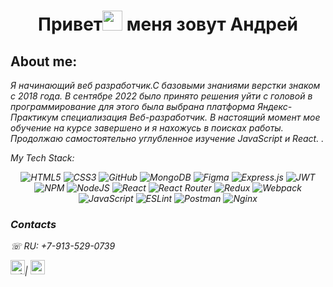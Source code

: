 <h1 align="center" >Привет<img src="https://github.com/blackcater/blackcater/raw/main/images/Hi.gif" height="32"/> меня зовут Андрей
</h1>

  <h2>
About me:
</h2><p><i>Я начинающий веб разработчик.С базовыми знаниями верстки знаком с 2018 года. В сентябре 2022 было принято решения уйти с головой в программирование для этого была выбрана платформа Яндекс-Практикум специализация Веб-разработчик. 
В настоящий момент мое обучение на курсе завершено и я нахожусь в поисках работы. Продолжаю самостоятельно углубленное изучение JavaScript и React. .</i></p>
<p><i>
My Tech Stack:
</h2><p align="center">
  <img src="https://img.shields.io/badge/html5-%23E34F26.svg?style=for-the-badge&logo=html5&logoColor=white" alt="HTML5"/>
  <img src="https://img.shields.io/badge/css3-%231572B6.svg?style=for-the-badge&logo=css3&logoColor=white" alt="CSS3"/>
  <img src="https://img.shields.io/badge/github-%23121011.svg?style=for-the-badge&logo=github&logoColor=white" alt="GitHub"/>
  <img src="https://img.shields.io/badge/MongoDB-%234ea94b.svg?style=for-the-badge&logo=mongodb&logoColor=white" alt="MongoDB"/>
  <img src="https://img.shields.io/badge/figma-%23F24E1E.svg?style=for-the-badge&logo=figma&logoColor=white" alt="Figma"/>
  <img src="https://img.shields.io/badge/express.js-%23404d59.svg?style=for-the-badge&logo=express&logoColor=%2361DAFB" alt="Express.js"/>
  <img src="https://img.shields.io/badge/JWT-black?style=for-the-badge&logo=JSON%20web%20tokens" alt="JWT"/>
  <img src="https://img.shields.io/badge/NPM-%23CB3837.svg?style=for-the-badge&logo=npm&logoColor=white" alt="NPM"/>
  <img src="https://img.shields.io/badge/node.js-6DA55F?style=for-the-badge&logo=node.js&logoColor=white" alt="NodeJS"/>
  <img src="https://img.shields.io/badge/react-%2320232a.svg?style=for-the-badge&logo=react&logoColor=%2361DAFB" alt="React"/>
  <img src="https://img.shields.io/badge/React_Router-CA4245?style=for-the-badge&logo=react-router&logoColor=white" alt="React Router"/>
  <img src="https://img.shields.io/badge/redux-%23593d88.svg?style=for-the-badge&logo=redux&logoColor=white" alt="Redux"/>
  <img src="https://img.shields.io/badge/webpack-%238DD6F9.svg?style=for-the-badge&logo=webpack&logoColor=black" alt="Webpack"/>
  <img src="https://img.shields.io/badge/javascript-%23323330.svg?style=for-the-badge&logo=javascript&logoColor=%23F7DF1E" alt="JavaScript"/>
  <img src="https://img.shields.io/badge/ESLint-4B3263?style=for-the-badge&logo=eslint&logoColor=white" alt="ESLint"/>
  <img src="https://img.shields.io/badge/Postman-FF6C37?style=for-the-badge&logo=postman&logoColor=white" alt="Postman"/>
  <img src="https://img.shields.io/badge/nginx-%23009639.svg?style=for-the-badge&logo=nginx&logoColor=white" alt="Nginx"/>
</p>



### Contacts
☏ RU: +7-913-529-0739

<a href="https://t.me/andreyzh19" target="_blank"><img src="https://upload.wikimedia.org/wikipedia/commons/8/82/Telegram_logo.svg" alt="telegram logo" height="23"></a>| 
<a href="mailto:andreizherebor@yandex.ru" target="_blank"><img src="https://upload.wikimedia.org/wikipedia/commons/7/7e/Gmail_icon_%282020%29.svg" alt="gmail logo" height="23"></a> 

